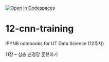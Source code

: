 [![Open in Codespaces](https://classroom.github.com/assets/launch-codespace-2972f46106e565e64193e422d61a12cf1da4916b45550586e14ef0a7c637dd04.svg)](https://classroom.github.com/open-in-codespaces?assignment_repo_id=17254221)
# 12-cnn-training

IPYNB notebooks for UT Data Science (12주차)

11장 – 심층 신경망 훈련하기
